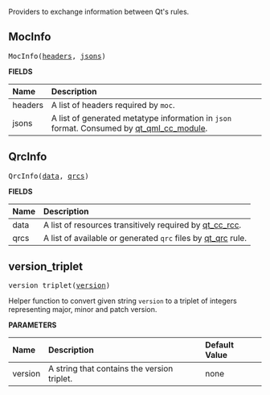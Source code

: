 <!-- Generated with Stardoc: http://skydoc.bazel.build -->

Providers to exchange information between Qt's rules.

<a id="MocInfo"></a>

## MocInfo

<pre>
MocInfo(<a href="#MocInfo-headers">headers</a>, <a href="#MocInfo-jsons">jsons</a>)
</pre>



**FIELDS**


| Name  | Description |
| :------------- | :------------- |
| <a id="MocInfo-headers"></a>headers |  A list of headers required by <code>moc</code>.    |
| <a id="MocInfo-jsons"></a>jsons |  A list of generated metatype information in <code>json</code> format. Consumed by [qt_qml_cc_module](docs.md#qt_qml_cc_module).    |


<a id="QrcInfo"></a>

## QrcInfo

<pre>
QrcInfo(<a href="#QrcInfo-data">data</a>, <a href="#QrcInfo-qrcs">qrcs</a>)
</pre>



**FIELDS**


| Name  | Description |
| :------------- | :------------- |
| <a id="QrcInfo-data"></a>data |  A list of resources transitively required by [qt_cc_rcc](docs.md#qt_cc_rcc).    |
| <a id="QrcInfo-qrcs"></a>qrcs |  A list of available or generated <code>qrc</code> files by [qt_qrc](docs.md#qt_qrc) rule.    |


<a id="version_triplet"></a>

## version_triplet

<pre>
version_triplet(<a href="#version_triplet-version">version</a>)
</pre>

Helper function to convert given string `version` to a triplet of integers representing major, minor and patch version.

**PARAMETERS**


| Name  | Description | Default Value |
| :------------- | :------------- | :------------- |
| <a id="version_triplet-version"></a>version |  A string that contains the version triplet.   |  none |


